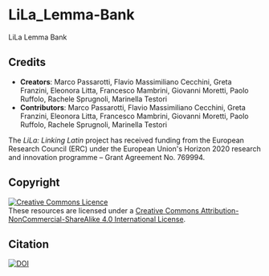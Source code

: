 # LiLa_Lemma-Bank
LiLa Lemma Bank

## Credits

- **Creators**: Marco Passarotti, Flavio Massimiliano Cecchini, Greta Franzini, Eleonora Litta, Francesco Mambrini, Giovanni Moretti, Paolo Ruffolo, Rachele Sprugnoli, Marinella Testori
- **Contributors**: Marco Passarotti, Flavio Massimiliano Cecchini, Greta Franzini, Eleonora Litta, Francesco Mambrini, Giovanni Moretti, Paolo Ruffolo, Rachele Sprugnoli, Marinella Testori

The _LiLa: Linking Latin_ project has received funding from the European Research Council (ERC) under the European Union's Horizon 2020 research and innovation programme – Grant Agreement No. 769994.

## Copyright
<a rel="license" href="http://creativecommons.org/licenses/by-nc-sa/4.0/"><img alt="Creative Commons Licence" style="border-width:0" src="https://i.creativecommons.org/l/by-nc-sa/4.0/88x31.png" /></a><br />These resources are licensed under a <a rel="license" href="http://creativecommons.org/licenses/by-nc-sa/4.0/">Creative Commons Attribution-NonCommercial-ShareAlike 4.0 International License</a>.

## Citation
[![DOI](https://zenodo.org/badge/DOI/10.5281/zenodo.4017229.svg)](https://doi.org/10.5281/zenodo.4017229)

